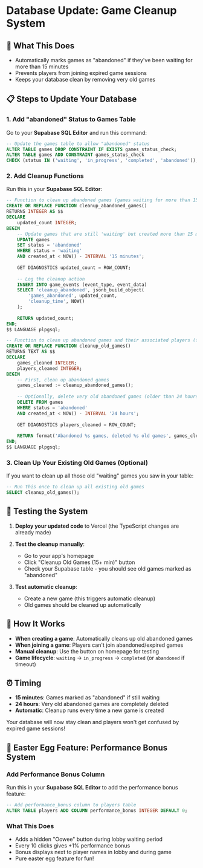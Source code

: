 # Database Update: Game Cleanup System

## 🎯 What This Does
- Automatically marks games as "abandoned" if they've been waiting for more than 15 minutes
- Prevents players from joining expired game sessions
- Keeps your database clean by removing very old games

## 📋 Steps to Update Your Database

### 1. Add "abandoned" Status to Games Table

Go to your **Supabase SQL Editor** and run this command:

```sql
-- Update the games table to allow "abandoned" status
ALTER TABLE games DROP CONSTRAINT IF EXISTS games_status_check;
ALTER TABLE games ADD CONSTRAINT games_status_check 
CHECK (status IN ('waiting', 'in_progress', 'completed', 'abandoned'));
```

### 2. Add Cleanup Functions

Run this in your **Supabase SQL Editor**:

```sql
-- Function to clean up abandoned games (games waiting for more than 15 minutes)
CREATE OR REPLACE FUNCTION cleanup_abandoned_games()
RETURNS INTEGER AS $$
DECLARE
    updated_count INTEGER;
BEGIN
    -- Update games that are still 'waiting' but created more than 15 minutes ago
    UPDATE games 
    SET status = 'abandoned'
    WHERE status = 'waiting' 
    AND created_at < NOW() - INTERVAL '15 minutes';
    
    GET DIAGNOSTICS updated_count = ROW_COUNT;
    
    -- Log the cleanup action
    INSERT INTO game_events (event_type, event_data)
    SELECT 'cleanup_abandoned', jsonb_build_object(
        'games_abandoned', updated_count,
        'cleanup_time', NOW()
    );
    
    RETURN updated_count;
END;
$$ LANGUAGE plpgsql;

-- Function to clean up abandoned games and their associated players (for complete cleanup)
CREATE OR REPLACE FUNCTION cleanup_old_games()
RETURNS TEXT AS $$
DECLARE
    games_cleaned INTEGER;
    players_cleaned INTEGER;
BEGIN
    -- First, clean up abandoned games
    games_cleaned := cleanup_abandoned_games();
    
    -- Optionally, delete very old abandoned games (older than 24 hours) to keep DB clean
    DELETE FROM games 
    WHERE status = 'abandoned' 
    AND created_at < NOW() - INTERVAL '24 hours';
    
    GET DIAGNOSTICS players_cleaned = ROW_COUNT;
    
    RETURN format('Abandoned %s games, deleted %s old games', games_cleaned, players_cleaned);
END;
$$ LANGUAGE plpgsql;
```

### 3. Clean Up Your Existing Old Games (Optional)

If you want to clean up all those old "waiting" games you saw in your table:

```sql
-- Run this once to clean up all existing old games
SELECT cleanup_old_games();
```

## 🧪 Testing the System

1. **Deploy your updated code** to Vercel (the TypeScript changes are already made)

2. **Test the cleanup manually**:
   - Go to your app's homepage
   - Click "Cleanup Old Games (15+ min)" button
   - Check your Supabase table - you should see old games marked as "abandoned"

3. **Test automatic cleanup**:
   - Create a new game (this triggers automatic cleanup)
   - Old games should be cleaned up automatically

## 🔄 How It Works

- **When creating a game**: Automatically cleans up old abandoned games
- **When joining a game**: Players can't join abandoned/expired games
- **Manual cleanup**: Use the button on homepage for testing
- **Game lifecycle**: `waiting` → `in_progress` → `completed` (or `abandoned` if timeout)

## ⏰ Timing

- **15 minutes**: Games marked as "abandoned" if still waiting
- **24 hours**: Very old abandoned games are completely deleted
- **Automatic**: Cleanup runs every time a new game is created

Your database will now stay clean and players won't get confused by expired game sessions!

## 🎯 **Easter Egg Feature: Performance Bonus System**

### Add Performance Bonus Column

Run this in your **Supabase SQL Editor** to add the performance bonus feature:

```sql
-- Add performance_bonus column to players table
ALTER TABLE players ADD COLUMN performance_bonus INTEGER DEFAULT 0;
```

### What This Does
- Adds a hidden "Oowee" button during lobby waiting period
- Every 10 clicks gives +1% performance bonus
- Bonus displays next to player names in lobby and during game
- Pure easter egg feature for fun! 